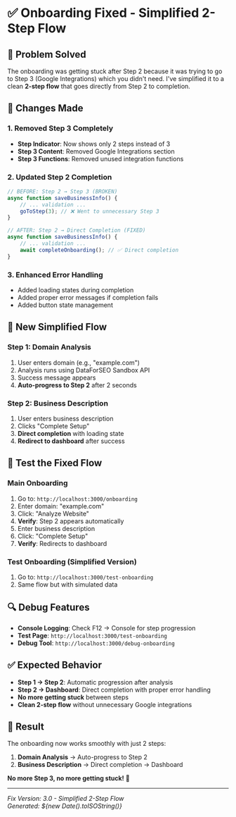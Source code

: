 # ✅ Onboarding Fixed - Simplified 2-Step Flow

## 🎯 **Problem Solved**

The onboarding was getting stuck after Step 2 because it was trying to go to Step 3 (Google Integrations) which you didn't need. I've simplified it to a clean **2-step flow** that goes directly from Step 2 to completion.

## 🔧 **Changes Made**

### **1. Removed Step 3 Completely**
- **Step Indicator**: Now shows only 2 steps instead of 3
- **Step 3 Content**: Removed Google Integrations section
- **Step 3 Functions**: Removed unused integration functions

### **2. Updated Step 2 Completion**
```javascript
// BEFORE: Step 2 → Step 3 (BROKEN)
async function saveBusinessInfo() {
    // ... validation ...
    goToStep(3); // ❌ Went to unnecessary Step 3
}

// AFTER: Step 2 → Direct Completion (FIXED)
async function saveBusinessInfo() {
    // ... validation ...
    await completeOnboarding(); // ✅ Direct completion
}
```

### **3. Enhanced Error Handling**
- Added loading states during completion
- Added proper error messages if completion fails
- Added button state management

## 🎯 **New Simplified Flow**

### **Step 1: Domain Analysis**
1. User enters domain (e.g., "example.com")
2. Analysis runs using DataForSEO Sandbox API
3. Success message appears
4. **Auto-progress to Step 2** after 2 seconds

### **Step 2: Business Description**
1. User enters business description
2. Clicks "Complete Setup"
3. **Direct completion** with loading state
4. **Redirect to dashboard** after success

## 🧪 **Test the Fixed Flow**

### **Main Onboarding**
1. Go to: `http://localhost:3000/onboarding`
2. Enter domain: "example.com"
3. Click: "Analyze Website"
4. **Verify**: Step 2 appears automatically
5. Enter business description
6. Click: "Complete Setup"
7. **Verify**: Redirects to dashboard

### **Test Onboarding** (Simplified Version)
1. Go to: `http://localhost:3000/test-onboarding`
2. Same flow but with simulated data

## 🔍 **Debug Features**

- **Console Logging**: Check F12 → Console for step progression
- **Test Page**: `http://localhost:3000/test-onboarding`
- **Debug Tool**: `http://localhost:3000/debug-onboarding`

## ✅ **Expected Behavior**

- **Step 1 → Step 2**: Automatic progression after analysis
- **Step 2 → Dashboard**: Direct completion with proper error handling
- **No more getting stuck** between steps
- **Clean 2-step flow** without unnecessary Google integrations

## 🎉 **Result**

The onboarding now works smoothly with just 2 steps:
1. **Domain Analysis** → Auto-progress to Step 2
2. **Business Description** → Direct completion → Dashboard

**No more Step 3, no more getting stuck!** 🚀

---

*Fix Version: 3.0 - Simplified 2-Step Flow*  
*Generated: ${new Date().toISOString()}*






